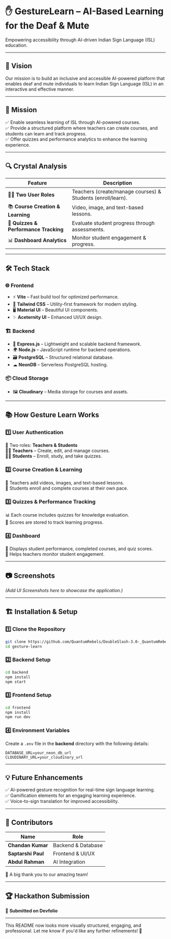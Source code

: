 

# ✋ GestureLearn – AI-Based Learning for the Deaf & Mute  

Empowering accessibility through AI-driven Indian Sign Language (ISL) education.  

---

## 🚀 Vision  

Our mission is to build an inclusive and accessible AI-powered platform that enables deaf and mute individuals to learn Indian Sign Language (ISL) in an interactive and effective manner.  

---

## 🎯 Mission  

✅ Enable seamless learning of ISL through AI-powered courses.  
✅ Provide a structured platform where teachers can create courses, and students can learn and track progress.  
✅ Offer quizzes and performance analytics to enhance the learning experience.  

---

## 🔍 Crystal Analysis  

| Feature | Description |
|---------|------------|
| 👩‍🏫 **Two User Roles** | Teachers (create/manage courses) & Students (enroll/learn). |
| 📚 **Course Creation & Learning** | Video, image, and text-based lessons. |
| 🎯 **Quizzes & Performance Tracking** | Evaluate student progress through assessments. |
| 📊 **Dashboard Analytics** | Monitor student engagement & progress. |

---

## 🛠 Tech Stack  

### 🌐 Frontend  
- ⚡ **Vite** – Fast build tool for optimized performance.  
- 🎨 **Tailwind CSS** – Utility-first framework for modern styling.  
- 🖥 **Material UI** – Beautiful UI components.  
- ✨ **Aceternity UI** – Enhanced UI/UX design.  

### 🏗 Backend  
- 🚀 **Express.js** – Lightweight and scalable backend framework.  
- 🌍 **Node.js** – JavaScript runtime for backend operations.  
- 🗃 **PostgreSQL** – Structured relational database.  
- ☁ **NeonDB** – Serverless PostgreSQL hosting.  

### 📦 Cloud Storage  
- 🖼 **Cloudinary** – Media storage for courses and assets.  

---

## 📚 How Gesture Learn Works  

### 1️⃣ User Authentication  
👥 Two roles: **Teachers & Students**  
👩‍🏫 **Teachers** – Create, edit, and manage courses.  
👨‍🎓 **Students** – Enroll, study, and take quizzes.  

### 2️⃣ Course Creation & Learning  
📖 Teachers add videos, images, and text-based lessons.  
📌 Students enroll and complete courses at their own pace.  

### 3️⃣ Quizzes & Performance Tracking  
📊 Each course includes quizzes for knowledge evaluation.  
📝 Scores are stored to track learning progress.  

### 4️⃣ Dashboard  
📌 Displays student performance, completed courses, and quiz scores.  
📢 Helps teachers monitor student engagement.  

---

## 📷 Screenshots  
_(Add UI Screenshots here to showcase the application.)_  

---

## 🏗 Installation & Setup  

### 1️⃣ Clone the Repository  
```bash
git clone https://github.com/QuantumRebels/DoubleSlash-3.0-_QuantumRebels
cd gesture-learn
```

### 2️⃣ Backend Setup  
```bash
cd backend
npm install
npm start
```

### 3️⃣ Frontend Setup  
```bash
cd frontend
npm install
npm run dev
```

### 4️⃣ Environment Variables  
Create a `.env` file in the **backend** directory with the following details:  
```env
DATABASE_URL=your_neon_db_url
CLOUDINARY_URL=your_cloudinary_url
```

---

## 💡 Future Enhancements  
✅ AI-powered gesture recognition for real-time sign language learning.  
✅ Gamification elements for an engaging learning experience.  
✅ Voice-to-sign translation for improved accessibility.  

---

## 🤝 Contributors  

| Name | Role |
|------|------|
| **Chandan Kumar** | Backend & Database |
| **Saptarshi Paul** | Frontend & UI/UX |
| **Abdul Rahman** | AI Integration |

🙌 A big thank you to our amazing team!  

---

## 🏆 Hackathon Submission  

🚀 **Submitted on Devfolio**  

---

This README now looks more visually structured, engaging, and professional. Let me know if you'd like any further refinements! 🚀
